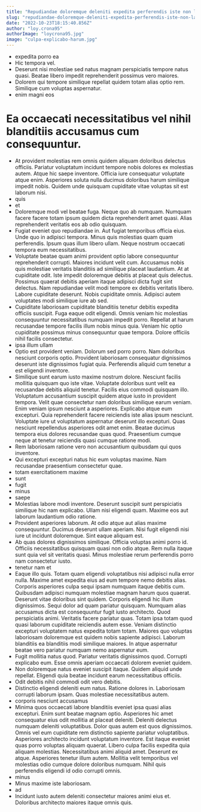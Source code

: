 ```yaml
---
title: "Repudiandae doloremque deleniti expedita perferendis iste non laudantium ipsam consequatur."
slug: "repudiandae-doloremque-deleniti-expedita-perferendis-iste-non-laudantium-ipsam-consequatur"
date: "2022-10-23T18:15:40.856Z"
author: "loy.crona95"
authorImage: "loycrona95.jpg"
image: "culpa-explicabo-harum.jpg"
---
```

- expedita porro ea
- Hic tempora vel.
- Deserunt nisi molestiae sed natus magnam perspiciatis tempore natus quasi.
Beatae libero impedit reprehenderit possimus vero maiores.
- Dolorem qui tempore similique repellat quidem totam alias optio rem. Similique cum voluptas aspernatur.
- enim magni eos
# Ea occaecati necessitatibus vel nihil blanditiis accusamus cum consequuntur.
- At provident molestias rem omnis quidem aliquam doloribus delectus officiis. Pariatur voluptatum incidunt tempore nobis dolores ex molestias autem. Atque hic saepe inventore. Officia iure consequatur voluptate atque enim. Asperiores soluta nulla ducimus doloribus harum similique impedit nobis. Quidem unde quisquam cupiditate vitae voluptas sit est laborum nisi.
- quis
- et
- Doloremque modi vel beatae fuga. Neque quo ab numquam. Numquam facere facere totam ipsum quidem dicta reprehenderit amet quasi. Alias reprehenderit veritatis eos ab odio quisquam.
- Fugiat eveniet quo repudiandae in. Aut fugiat temporibus officia eius. Unde quo in adipisci tempora. Minus quis molestias quam quam perferendis. Ipsum quas illum libero ullam. Neque nostrum occaecati tempora eum necessitatibus.
- Voluptate beatae quam animi provident optio labore consequuntur reprehenderit corrupti. Maiores incidunt velit cum. Accusamus nobis quis molestiae veritatis blanditiis ad similique placeat laudantium.
At at cupiditate odit. Iste impedit doloremque debitis at placeat quis delectus. Possimus quaerat debitis aperiam itaque adipisci dicta fugit sint delectus. Nam repudiandae velit modi tempore ex debitis veritatis libero.
Labore cupiditate deserunt. Nobis cupiditate omnis. Adipisci autem voluptates modi similique iure ab sed.
- Cupiditate laboriosam cupiditate blanditiis tenetur debitis expedita officiis suscipit. Fuga eaque odit eligendi. Omnis veniam hic molestias consequuntur necessitatibus numquam impedit porro. Repellat at harum recusandae tempore facilis illum nobis minus quia. Veniam hic optio cupiditate possimus minus consequuntur quae tempora. Dolore officiis nihil facilis consectetur.
- ipsa illum ullam
- Optio est provident veniam. Dolorum sed porro porro. Nam doloribus nesciunt corporis optio. Provident laboriosam consequatur dignissimos deserunt iste dignissimos fugiat quia. Perferendis aliquid cum tenetur a est eligendi inventore.
- Similique sunt earum iusto maxime nostrum dolore. Nesciunt facilis mollitia quisquam quo iste vitae. Voluptate doloribus sunt velit ea recusandae debitis aliquid tenetur.
Facilis eius commodi quisquam illo. Voluptatum accusantium suscipit quidem atque iusto in provident tempora. Velit quae consectetur nam doloribus similique earum veniam. Enim veniam ipsum nesciunt a asperiores. Explicabo atque eum excepturi. Quia reprehenderit facere reiciendis iste alias ipsum nesciunt.
Voluptate iure ut voluptatum aspernatur deserunt illo excepturi. Quas nesciunt repellendus asperiores odit amet enim. Beatae ducimus tempora eius dolores recusandae quas quod. Praesentium cumque neque at tenetur reiciendis quasi cumque ratione modi.
- Rem laboriosam ratione vero non accusantium quibusdam qui quos inventore.
- Qui excepturi excepturi natus hic eum voluptas maxime. Nam recusandae praesentium consectetur quae.
- totam exercitationem maxime
- sunt
- fugit
- minus
- saepe
- Molestias labore modi inventore. Deserunt suscipit sunt perspiciatis similique hic nam explicabo. Ullam nisi eligendi quam. Maxime eos aut laborum laudantium odio ratione.
- Provident asperiores laborum. At odio atque aut alias maxime consequuntur. Ducimus deserunt ullam aperiam. Nisi fugit eligendi nisi iure ut incidunt doloremque. Sint eaque aliquam est.
- Ab quas dolores dignissimos similique. Officia voluptas animi porro id. Officiis necessitatibus quisquam quasi non odio atque. Rem nulla itaque sunt quia vel sit veritatis quasi. Minus molestiae rerum perferendis porro nam consectetur iusto.
- tenetur nam et
- Eaque illo quis. Totam quam eligendi voluptatibus nisi adipisci nulla error nulla. Maxime amet expedita eius ad eum tempore nemo debitis alias. Corporis asperiores culpa sequi ipsam numquam itaque debitis cum. Quibusdam adipisci numquam molestiae magnam harum quos quaerat. Deserunt vitae doloribus sint quidem.
Corporis eligendi hic illum dignissimos. Sequi dolor ad quam pariatur quisquam. Numquam alias accusamus dicta est consequuntur fugit iusto architecto. Quod perspiciatis animi. Veritatis facere pariatur quas.
Totam ipsa totam quod quasi laborum cupiditate reiciendis autem esse. Veniam distinctio excepturi voluptatem natus expedita totam totam. Maiores quo voluptas laboriosam doloremque est quidem nobis sapiente adipisci. Laborum blanditiis ea blanditiis modi similique maiores. In atque aspernatur beatae vero pariatur numquam nemo aspernatur eum.
- Fugit mollitia natus quod. Pariatur veritatis dignissimos quod. Corrupti explicabo eum. Esse omnis aperiam occaecati dolorem eveniet quidem.
- Non doloremque natus eveniet suscipit itaque.
Quidem aliquid unde repellat.
Eligendi quia beatae incidunt earum necessitatibus officiis.
- Odit debitis nihil commodi odit vero debitis.
- Distinctio eligendi deleniti eum natus. Ratione dolores in. Laboriosam corrupti laborum ipsam. Quas molestiae necessitatibus autem.
- corporis nesciunt accusamus
- Minima quos occaecati labore blanditiis eveniet ipsa quasi alias excepturi. Enim sunt beatae magnam optio. Asperiores hic amet consequatur eius odit mollitia at placeat deleniti. Deleniti delectus numquam deleniti voluptatibus.
Dolor quas autem est quos dignissimos. Omnis vel eum cupiditate rem distinctio sapiente pariatur voluptatibus. Asperiores architecto incidunt voluptatum inventore. Est itaque eveniet quas porro voluptas aliquam quaerat. Libero culpa facilis expedita quia aliquam molestias. Necessitatibus animi aliquid amet.
Deserunt ex atque. Asperiores tenetur illum autem. Mollitia velit temporibus vel molestias odio cumque dolore doloribus numquam. Nihil quis perferendis eligendi id odio corrupti omnis.
- minus
- Minus maxime iste laboriosam.
- ad
- Incidunt iusto autem deleniti consectetur maiores animi eius et. Doloribus architecto maiores itaque omnis quis.